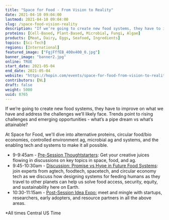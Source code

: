 ```yaml
---
title: "Space for Food - From Vision to Reality"
date: 2021-04-10 09:04:00
lastmod: 2021-04-10 09:04:00
slug: /space-food-vision-reality
description: "If we’re going to create new food systems, they have to improve on what we have and address the challenges we’ll likely face. Trends point to rising challenges and emerging opportunities - what’s a pipe dream vs what’s attainable?At Space for Food, we'll dive into alternative proteins, circular food/bio economies, controlled environment ag, microbial ag and systems, and the enabling tech and systems to make it all possible."
proteins: [Cell-Based, Plant-Based, Microbial, Fungi, Algae]
products: [Meat, Dairy, Eggs, Seafood, Ingredients]
topics: [Sci-Tech]
regions: [International]
featured_image: ["FgjFffEB_400x400_0.jpg"]
banner_image: "banner2.jpg"
online: TRUE
start_date: 2021-05-04
end_date: 2021-05-04
website: "https://hopin.com/events/space-for-food-from-vision-to-reality-050421"
contributors: [NL]
draft: false
weight: 5000
uuid: 8765
---
```

<p>If we’re going to create new food systems, they have to improve on what we have and address the challenges we’ll likely face. Trends point to rising challenges and emerging opportunities - what’s a pipe dream vs what’s attainable?</p>
<p>At Space for Food, we'll dive into alternative proteins, circular food/bio economies, controlled environment ag, microbial ag and systems, and the enabling tech and systems to make it all possible.</p>
<ul>
<li>9-9:45am - <u>Pre-Session Thoughtstarters</u>: Get your creative juices flowing in discussions on key topics in space, food, and ag.</li>
<li>9:45-10:30am - <u>Discussion: Promise vs Hype in Future Food Systems</u>: join experts from agtech, foodtech, spacetech, and circular economy tech as we discuss how designing systems for feeding humans as they travel to other planets can help us solve food access, security, equity, and sustainability here on Earth.</li>
<li>10:30-11:15am - <u>Post-Session Idea Expo:</u> meet and mingle with startups, researchers, early adopters, and resource partners in all the above areas.</li>
</ul>
<p>*All times Central US Time</p>
